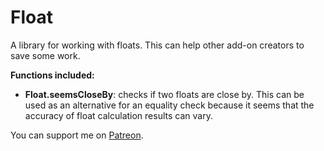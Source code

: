 # Float

A library for working with floats. This can help other add-on creators to save some work.

**Functions included:**

* **Float.seemsCloseBy**: checks if two floats are close by. This can be used as an alternative for an equality check because it seems that the accuracy of float calculation results can vary.

You can support me on [Patreon](https://www.patreon.com/addons_by_sanjo).
